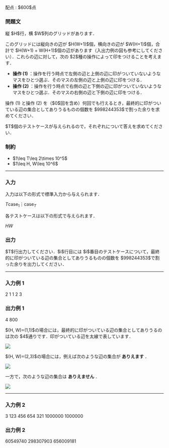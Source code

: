 
<div>

<span>

<span>

<p>
配点 : $600$点
</p>

<div>

<section>

### **問題文**

<p>
縦 $H$行，横 $W$列のグリッドがあります．
</p>

<p>
このグリッドには縦向きの辺が $H(W+1)$個，横向きの辺が $W(H+1)$個，合計で $H(W+1) + W(H+1)$個の辺があります（入出力例の図も参考にしてください）．これらの辺に対して，次の $2$種の操作によって印をつけることを考えます．
</p>

<ul>

<li>

<strong>
操作 (1)
</strong>
：操作を行う時点で左側の辺と上側の辺に印がついていないようなマスをひとつ選ぶ．そのマスの左側の辺と上側の辺に印をつける．
</li>

<li>

<strong>
操作 (2)
</strong>
：操作を行う時点で右側の辺と下側の辺に印がついていないようなマスをひとつ選ぶ．そのマスの右側の辺と下側の辺に印をつける．
</li>

</ul>

<p>
操作 (1) と操作 (2) を（$0$回を含め）何回でも行えるとき，最終的に印がついている辺の集合としてありうるものの個数を $998244353$で割った余りを求めてください．
</p>

<p>
$T$個のテストケースが与えられるので，それぞれについて答えを求めてください．
</p>

</section>

</div>

<div>

<section>

### **制約**

<ul>

<li>
$1\leq T\leq 2\times 10^5$
</li>

<li>
$1\leq H, W\leq 10^6$
</li>

</ul>

</section>

</div>

---

<div>

<div>

<section>

### **入力**

<p>
入力は以下の形式で標準入力から与えられます．
</p>

<div>

$T$$\text{case}_1$$\vdots$$\text{case}_T$
</div>

<p>
各テストケースは以下の形式で与えられます．
</p>

<div>

$H$$W$
</div>

</section>

</div>

<div>

<section>

### **出力**

<p>
$T$行出力してください．$i$行目には $i$番目のテストケースについて，最終的に印がついている辺の集合としてありうるものの個数を $998244353$で割った余りを出力してください．
</p>

</section>

</div>

</div>

---

<div>

<section>

### **入力例 1**

<div>

2
1 1
2 3

</div>

</section>

</div>

<div>

<section>

### **出力例 1**

<div>

4
800

</div>

<p>
$(H, W)=(1,1)$の場合には，最終的に印がついている辺の集合としてありうるのは次の $4$通りです．印がついている辺を太線で表しています．
</p>

<p>

<img src="https://img.atcoder.jp/arc166/bd84a15ada55c0df6d4e66863053bd59.png">

</img>

</p>

<p>
$(H, W)=(2,3)$の場合には，例えば次のような辺の集合が
<strong>
ありえます
</strong>
．
</p>

<p>

<img src="https://img.atcoder.jp/arc166/66c77b9132c38d82c36732966ff3ae4f.png">

</img>

</p>

<p>
一方で，次のような辺の集合は
<strong>
ありえません
</strong>
．
</p>

<p>

<img src="https://img.atcoder.jp/arc166/0029e3cc83a0232231ddf6e280c7f9a8.png">

</img>

</p>

</section>

</div>

---

<div>

<section>

### **入力例 2**

<div>

3
123 456
654 321
1000000 1000000

</div>

</section>

</div>

<div>

<section>

### **出力例 2**

<div>

60549740
298307903
656009181

</div>

</section>

</div>

</span>

</span>

</div>
